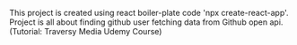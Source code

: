 This project is created using react boiler-plate code 'npx create-react-app'.
Project is all about finding github user fetching data from Github open api.
(Tutorial: Traversy Media Udemy Course)
